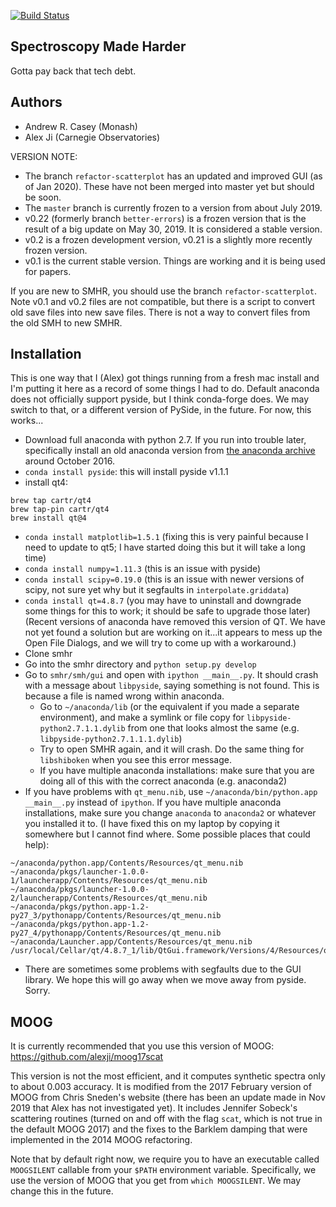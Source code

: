 [![Build Status](https://travis-ci.org/andycasey/smhr.svg?branch=master)](https://travis-ci.org/andycasey/smhr)

Spectroscopy Made Harder
------------------------
Gotta pay back that tech debt.


Authors
-------
 - Andrew R. Casey (Monash)
 - Alex Ji (Carnegie Observatories)

VERSION NOTE:
- The branch `refactor-scatterplot` has an updated and improved GUI (as of Jan 2020). These have not been merged into master yet but should be soon.
- The `master` branch is currently frozen to a version from about July 2019.
- v0.22 (formerly branch `better-errors`) is a frozen version that is the result of a big update on May 30, 2019. It is considered a stable version.
- v0.2 is a frozen development version, v0.21 is a slightly more recently frozen version. 
- v0.1 is the current stable version. Things are working and it is being used for papers.

If you are new to SMHR, you should use the branch `refactor-scatterplot`.
Note v0.1 and v0.2 files are not compatible, but there is a script to convert old save files into new save files.
There is not a way to convert files from the old SMH to new SMHR.

Installation
------------
This is one way that I (Alex) got things running from a fresh mac install and I'm putting it here as a record of some things I had to do.
Default anaconda does not officially support pyside, but I think conda-forge does. We may switch to that, or a different version of PySide, in the future. For now, this works...

- Download full anaconda with python 2.7. If you run into trouble later, specifically install an old anaconda version from [the anaconda archive](https://repo.continuum.io/archive/) around October 2016.
- `conda install pyside`: this will install pyside v1.1.1
- install qt4:
```
brew tap cartr/qt4
brew tap-pin cartr/qt4
brew install qt@4
```
- `conda install matplotlib=1.5.1` (fixing this is very painful because I need to update to qt5; I have started doing this but it will take a long time)
- `conda install numpy=1.11.3` (this is an issue with pyside)
- `conda install scipy=0.19.0` (this is an issue with newer versions of scipy, not sure yet why but it segfaults in `interpolate.griddata`)
- `conda install qt=4.8.7` (you may have to uninstall and downgrade some things for this to work; it should be safe to upgrade those later) (Recent versions of anaconda have removed this version of QT. We have not yet found a solution but are working on it...it appears to mess up the Open File Dialogs, and we will try to come up with a workaround.)
- Clone smhr
- Go into the smhr directory and `python setup.py develop`
- Go to `smhr/smh/gui` and open with `ipython __main__.py`. It should crash with a message about `libpyside`, saying something is not found. This is because a file is named wrong within anaconda.
  - Go to `~/anaconda/lib` (or the equivalent if you made a separate environment), and make a symlink or file copy for `libpyside-python2.7.1.1.dylib` from one that looks almost the same (e.g. `libpyside-python2.7.1.1.1.dylib`)
  - Try to open SMHR again, and it will crash. Do the same thing for `libshiboken` when you see this error message.
  - If you have multiple anaconda installations: make sure that you are doing all of this with the correct anaconda (e.g. anaconda2)
- If you have problems with `qt_menu.nib`, use `~/anaconda/bin/python.app __main__.py` instead of `ipython`. If you have multiple anaconda installations, make sure you change `anaconda` to `anaconda2` or whatever you installed it to. (I have fixed this on my laptop by copying it somewhere but I cannot find where. Some possible places that could help):
```
~/anaconda/python.app/Contents/Resources/qt_menu.nib
~/anaconda/pkgs/launcher-1.0.0-1/launcherapp/Contents/Resources/qt_menu.nib
~/anaconda/pkgs/launcher-1.0.0-2/launcherapp/Contents/Resources/qt_menu.nib
~/anaconda/pkgs/python.app-1.2-py27_3/pythonapp/Contents/Resources/qt_menu.nib
~/anaconda/pkgs/python.app-1.2-py27_4/pythonapp/Contents/Resources/qt_menu.nib
~/anaconda/Launcher.app/Contents/Resources/qt_menu.nib
/usr/local/Cellar/qt/4.8.7_1/lib/QtGui.framework/Versions/4/Resources/qt_menu.nib
```
- There are sometimes some problems with segfaults due to the GUI library. We hope this will go away when we move away from pyside. Sorry.

MOOG
----
It is currently recommended that you use this version of MOOG: https://github.com/alexji/moog17scat

This version is not the most efficient, and it computes synthetic spectra only to about 0.003 accuracy. It is modified from the 2017 February version of MOOG from Chris Sneden's website (there has been an update made in Nov 2019 that Alex has not investigated yet). It includes Jennifer Sobeck's scattering routines (turned on and off with the flag `scat`, which is not true in the default MOOG 2017) and the fixes to the Barklem damping that were implemented in the 2014 MOOG refactoring.

Note that by default right now, we require you to have an executable called `MOOGSILENT` callable from your `$PATH` environment variable. Specifically, we use the version of MOOG that you get from `which MOOGSILENT`. We may change this in the future.
